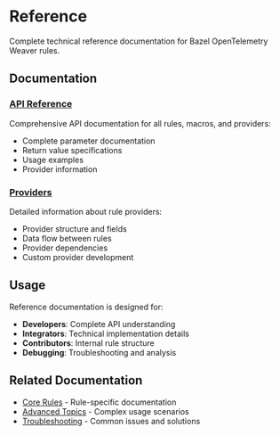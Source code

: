 # Reference

Complete technical reference documentation for Bazel OpenTelemetry Weaver rules.

## Documentation

### [API Reference](api_reference.md)
Comprehensive API documentation for all rules, macros, and providers:
- Complete parameter documentation
- Return value specifications
- Usage examples
- Provider information

### [Providers](providers.md)
Detailed information about rule providers:
- Provider structure and fields
- Data flow between rules
- Provider dependencies
- Custom provider development

## Usage

Reference documentation is designed for:
- **Developers**: Complete API understanding
- **Integrators**: Technical implementation details
- **Contributors**: Internal rule structure
- **Debugging**: Troubleshooting and analysis

## Related Documentation

- [Core Rules](../core-rules/) - Rule-specific documentation
- [Advanced Topics](../advanced-topics/) - Complex usage scenarios
- [Troubleshooting](../troubleshooting/) - Common issues and solutions 